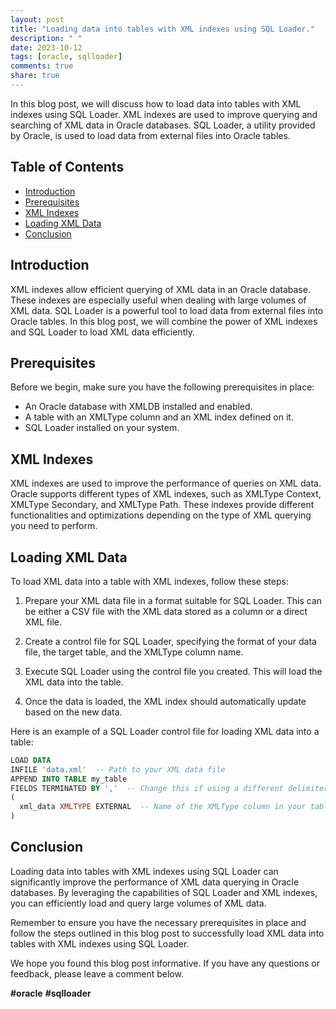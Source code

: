 ```yaml
---
layout: post
title: "Loading data into tables with XML indexes using SQL Loader."
description: " "
date: 2023-10-12
tags: [oracle, sqlloader]
comments: true
share: true
---
```


In this blog post, we will discuss how to load data into tables with XML indexes using SQL Loader. XML indexes are used to improve querying and searching of XML data in Oracle databases. SQL Loader, a utility provided by Oracle, is used to load data from external files into Oracle tables.

## Table of Contents
- [Introduction](#introduction)
- [Prerequisites](#prerequisites)
- [XML Indexes](#xml-indexes)
- [Loading XML Data](#loading-xml-data)
- [Conclusion](#conclusion)

## Introduction
XML indexes allow efficient querying of XML data in an Oracle database. These indexes are especially useful when dealing with large volumes of XML data. SQL Loader is a powerful tool to load data from external files into Oracle tables. In this blog post, we will combine the power of XML indexes and SQL Loader to load XML data efficiently.

## Prerequisites
Before we begin, make sure you have the following prerequisites in place:
- An Oracle database with XMLDB installed and enabled.
- A table with an XMLType column and an XML index defined on it.
- SQL Loader installed on your system.

## XML Indexes
XML indexes are used to improve the performance of queries on XML data. Oracle supports different types of XML indexes, such as XMLType Context, XMLType Secondary, and XMLType Path. These indexes provide different functionalities and optimizations depending on the type of XML querying you need to perform.

## Loading XML Data
To load XML data into a table with XML indexes, follow these steps:

1. Prepare your XML data file in a format suitable for SQL Loader. This can be either a CSV file with the XML data stored as a column or a direct XML file.

2. Create a control file for SQL Loader, specifying the format of your data file, the target table, and the XMLType column name.

3. Execute SQL Loader using the control file you created. This will load the XML data into the table.

4. Once the data is loaded, the XML index should automatically update based on the new data.

Here is an example of a SQL Loader control file for loading XML data into a table:

```sql
LOAD DATA
INFILE 'data.xml'  -- Path to your XML data file
APPEND INTO TABLE my_table
FIELDS TERMINATED BY ','  -- Change this if using a different delimiter
(
  xml_data XMLTYPE EXTERNAL  -- Name of the XMLType column in your table
)
```

## Conclusion
Loading data into tables with XML indexes using SQL Loader can significantly improve the performance of XML data querying in Oracle databases. By leveraging the capabilities of SQL Loader and XML indexes, you can efficiently load and query large volumes of XML data.

Remember to ensure you have the necessary prerequisites in place and follow the steps outlined in this blog post to successfully load XML data into tables with XML indexes using SQL Loader.

We hope you found this blog post informative. If you have any questions or feedback, please leave a comment below.

**#oracle** **#sqlloader**